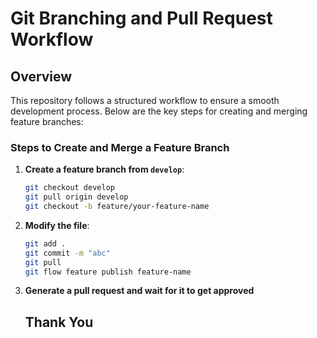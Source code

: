# Git Branching and Pull Request Workflow

## Overview

This repository follows a structured workflow to ensure a smooth development process. Below are the key steps for creating and merging feature branches:

### Steps to Create and Merge a Feature Branch

1. **Create a feature branch from `develop`**:
   ```bash
   git checkout develop
   git pull origin develop
   git checkout -b feature/your-feature-name
2. **Modify the file**:
   ```bash
   git add .
   git commit -m "abc"
   git pull
   git flow feature publish feature-name
3. **Generate a pull request and wait for it to get approved**

   ## Thank You
